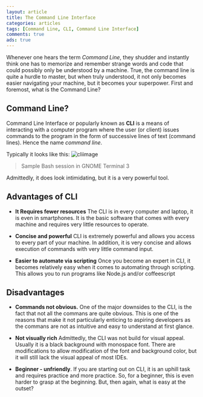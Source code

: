 ```yaml
---
layout: article
title: The Command Line Interface
categories: articles
tags: [Command Line, CLI, Command Line Interface]
comments: true
ads: true
---
```


Whenever one hears the term *Command Line*, they shudder and instantly think one has to memorize and remember strange words and code that could possibly only be understood by a machine. True, the command line is quite a hurdle to master, but when truly understood, it not only becomes easier navigating your machine, but it becomes your superpower. First and foremost, what is the Command Line?

## Command Line?

Command Line Interface or popularly known as **CLI** is a means of interacting with a computer program where the user (or client) issues commands to the program in the form of successive lines of text (command lines). Hence the name *command line*.

Typically it looks like this:
![cliimage](https://upload.wikimedia.org/wikipedia/commons/thumb/2/29/Linux_command-line._Bash._GNOME_Terminal._screenshot.png/300px-Linux_command-line._Bash._GNOME_Terminal._screenshot.png)
> Sample Bash session in GNOME Terminal 3

Admittedly, it does look intimidating, but it is a very powerful tool.

## Advantages of CLI

+ **It Requires fewer resources**
	The CLI is in every computer and laptop, it is even in smartphones. It is the basic software that comes with every machine and requires very little resources to operate.


+ **Concise and powerful**
	CLI is extremely powerful and allows you access to every part of your machine. In addition, it is very concise and allows execution of commands with very little command input.


+ **Easier to automate via scripting**
	Once you become an expert in CLI, it becomes relatively easy when it comes to automating through scripting. This allows you to run programs like Node.js and/or coffeescript


## Disadvantages

+ **Commands not obvious.**
	One of the major downsides to the CLI, is the fact that not all the commans are quite obvious. This is one of the reasons that make it not particularly enticing to aspiring developers as the commans are not as intuitive and easy to understand at first glance.


+ **Not visually rich**
	Admittedly, the CLI was not build for visual appeal. Usually it is a black background with monospace font. There are modifications to allow modification of the font and background color, but it will still lack the visual appeal of most IDEs.


+ **Beginner - unfriendly**.
	If you are starting out on CLI, it is an uphill task and requires practice and more practice. So, for a beginner, this is even harder to grasp at the beginning. But, then again, what is easy at the outset?




